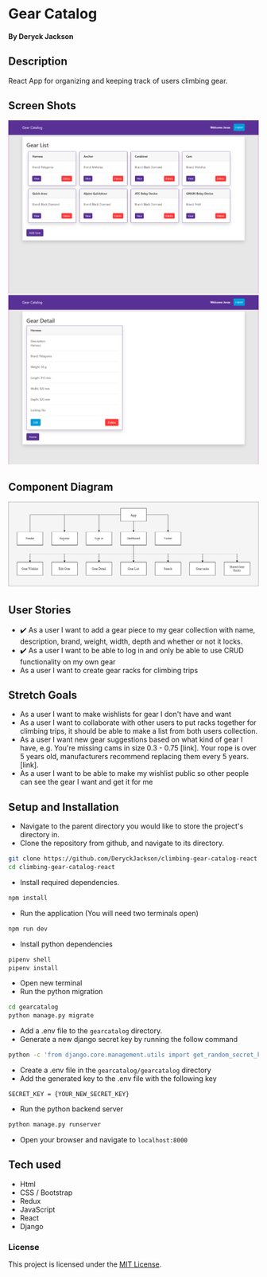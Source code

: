 # Gear Catalog

#### By Deryck Jackson

## Description

React App for organizing and keeping track of users climbing gear.

## Screen Shots

![gearPic](gearPic.png)
![gearDetail](gearDetail.png)

## Component Diagram

![diagram](component-diagram.png)

## User Stories

- :heavy_check_mark: As a user I want to add a gear piece to my gear collection with name, description, brand, weight, width, depth and whether or not it locks.
- :heavy_check_mark: As a user I want to be able to log in and only be able to use CRUD functionality on my own gear
- As a user I want to create gear racks for climbing trips

## Stretch Goals

- As a user I want to make wishlists for gear I don't have and want
- As a user I want to collaborate with other users to put racks together for climbing trips, it should be able to make a list from both users collection.
- As a user I want new gear suggestions based on what kind of gear I have, e.g. You're missing cams in size 0.3 - 0.75 [link]. Your rope is over 5 years old, manufacturers recommend replacing them every 5 years. [link].
- As a user I want to be able to make my wishlist public so other people can see the gear I want and get it for me

## Setup and Installation

- Navigate to the parent directory you would like to store the project's directory in.
- Clone the repository from github, and navigate to its directory.

```sh
git clone https://github.com/DeryckJackson/climbing-gear-catalog-react
cd climbing-gear-catalog-react
```

- Install required dependencies.

```sh
npm install
```

- Run the application (You will need two terminals open)

```sh
npm run dev
```

- Install python dependencies

```sh
pipenv shell
pipenv install
```

- Open new terminal
- Run the python migration

```sh
cd gearcatalog
python manage.py migrate
```

- Add a .env file to the `gearcatalog` directory.
- Generate a new django secret key by running the follow command

```sh
python -c 'from django.core.management.utils import get_random_secret_key; print(get_random_secret_key())'
```
- Create a .env file in the `gearcatalog/gearcatalog` directory
- Add the generated key to the .env file with the following key

```
SECRET_KEY = {YOUR_NEW_SECRET_KEY}
```

- Run the python backend server

```sh
python manage.py runserver
```

- Open your browser and navigate to `localhost:8000`

## Tech used

- Html
- CSS / Bootstrap
- Redux
- JavaScript
- React
- Django

### License

This project is licensed under the [MIT License](https://opensource.org/licenses/MIT).
